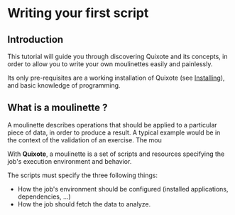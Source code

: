# Writing your first script

## Introduction

This tutorial will guide you through discovering Quixote and its concepts, in order to allow you to write your own moulinettes easily and painlessly.

Its only pre-requisites are a working installation of Quixote (see [Installing]()), and basic knowledge of programming.

## What is a moulinette ?

A moulinette describes operations that should be applied to a particular piece of data, in order to produce a result. A typical example would be in the context of the validation of an exercise. The mou



With **Quixote**, a moulinette is a set of scripts and resources specifying the job's execution environment and behavior.

The scripts must specify the three following things:

- How the job's environment should be configured (installed applications, dependencies, ...)
- How the job should fetch the data to analyze.